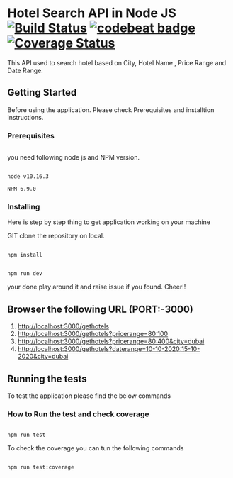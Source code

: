# Hotel Search API in Node JS [![Build Status](https://travis-ci.org/chauhanvivek27/hotel-service.svg?branch=master)](https://travis-ci.org/chauhanvivek27/hotel-service) [![codebeat badge](https://codebeat.co/badges/3a99f3bc-865d-4469-867d-0ddeb55abadc)](https://codebeat.co/projects/github-com-chauhanvivek27-hotel-service-master) [![Coverage Status](https://coveralls.io/repos/github/chauhanvivek27/hotel-service/badge.svg?branch=master)](https://coveralls.io/github/chauhanvivek27/hotel-service?branch=master)

This API used to search hotel based on City, Hotel Name , Price Range and Date Range.

## Getting Started

Before using the application. Please check Prerequisites and installtion instructions.

### Prerequisites

```

```

you need following node js and NPM version.

```

node v10.16.3

NPM 6.9.0

```

### Installing

Here is step by step thing to get application working on your machine

GIT clone the repository on local.

```

npm install

```

```

npm run dev

```

your done play around it and raise issue if you found. Cheer!!

## Browser the following URL (PORT:-3000)

1. [http://localhost:3000/gethotels](http://localhost:3000/gethotels)
2. [http://localhost:3000/gethotels?pricerange=$80:$100](http://localhost:3000/gethotels?pricerange=$80:$100)
3. [http://localhost:3000/gethotels?pricerange=$80:$400&city=dubai](http://localhost:3000/gethotels?pricerange=$80:$400&city=dubai)
4. [http://localhost:3000/gethotels?daterange=10-10-2020:15-10-2020&city=dubai](http://localhost:3000/gethotels?daterange=10-10-2020:15-10-2020&city=dubai)

## Running the tests

To test the application please find the below commands

### How to Run the test and check coverage

```

npm run test

```

To check the coverage you can tun the following commands

```

npm run test:coverage

```
